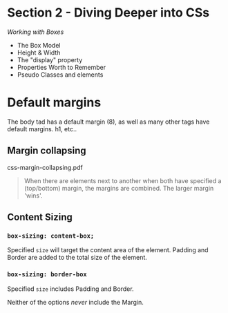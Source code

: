 Section 2 - Diving Deeper into CSs
====================================
_Working with Boxes_

 - The Box Model
 - Height & Width
 - The "display" property
 - Properties Worth to Remember
 - Pseudo Classes and elements


 Default margins
 ===============

 The body tad has a default margin (8), as well as many other tags have default margins. h1, etc..

 ## Margin collapsing

css-margin-collapsing.pdf

> When there are elements next to another when both have specified a (top/bottom) margin, the margins are combined. The larger margin 'wins'.

## Content Sizing

### `box-sizing: content-box;`
Specified `size` will target the content area of the element. Padding and Border are added to the total size of the element.

### `box-sizing: border-box`

Specified `size` includes Padding and Border.

Neither of the options *never* include the Margin.








